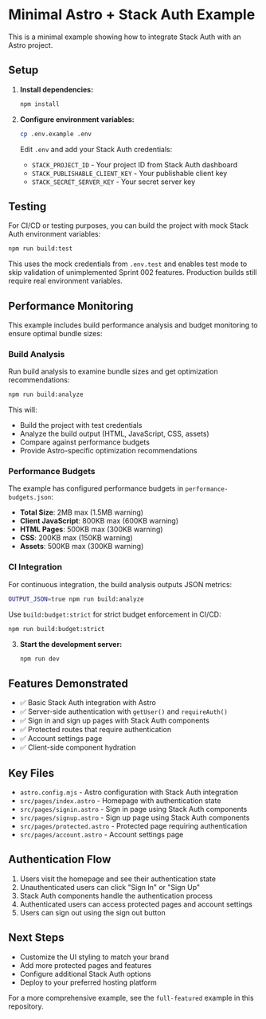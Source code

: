 # Minimal Astro + Stack Auth Example

This is a minimal example showing how to integrate Stack Auth with an Astro project.

## Setup

1. **Install dependencies:**
   ```bash
   npm install
   ```

2. **Configure environment variables:**
   ```bash
   cp .env.example .env
   ```
   
   Edit `.env` and add your Stack Auth credentials:
   - `STACK_PROJECT_ID` - Your project ID from Stack Auth dashboard
   - `STACK_PUBLISHABLE_CLIENT_KEY` - Your publishable client key
   - `STACK_SECRET_SERVER_KEY` - Your secret server key

## Testing

For CI/CD or testing purposes, you can build the project with mock Stack Auth environment variables:

```bash
npm run build:test
```

This uses the mock credentials from `.env.test` and enables test mode to skip validation of unimplemented Sprint 002 features. Production builds still require real environment variables.

## Performance Monitoring

This example includes build performance analysis and budget monitoring to ensure optimal bundle sizes:

### Build Analysis

Run build analysis to examine bundle sizes and get optimization recommendations:

```bash
npm run build:analyze
```

This will:
- Build the project with test credentials
- Analyze the build output (HTML, JavaScript, CSS, assets)
- Compare against performance budgets
- Provide Astro-specific optimization recommendations

### Performance Budgets

The example has configured performance budgets in `performance-budgets.json`:

- **Total Size**: 2MB max (1.5MB warning)
- **Client JavaScript**: 800KB max (600KB warning)
- **HTML Pages**: 500KB max (300KB warning)
- **CSS**: 200KB max (150KB warning)
- **Assets**: 500KB max (300KB warning)

### CI Integration

For continuous integration, the build analysis outputs JSON metrics:

```bash
OUTPUT_JSON=true npm run build:analyze
```

Use `build:budget:strict` for strict budget enforcement in CI/CD:

```bash
npm run build:budget:strict
```

3. **Start the development server:**
   ```bash
   npm run dev
   ```

## Features Demonstrated

- ✅ Basic Stack Auth integration with Astro
- ✅ Server-side authentication with `getUser()` and `requireAuth()`
- ✅ Sign in and sign up pages with Stack Auth components
- ✅ Protected routes that require authentication
- ✅ Account settings page
- ✅ Client-side component hydration

## Key Files

- `astro.config.mjs` - Astro configuration with Stack Auth integration
- `src/pages/index.astro` - Homepage with authentication state
- `src/pages/signin.astro` - Sign in page using Stack Auth components
- `src/pages/signup.astro` - Sign up page using Stack Auth components
- `src/pages/protected.astro` - Protected page requiring authentication
- `src/pages/account.astro` - Account settings page

## Authentication Flow

1. Users visit the homepage and see their authentication state
2. Unauthenticated users can click "Sign In" or "Sign Up"
3. Stack Auth components handle the authentication process
4. Authenticated users can access protected pages and account settings
5. Users can sign out using the sign out button

## Next Steps

- Customize the UI styling to match your brand
- Add more protected pages and features
- Configure additional Stack Auth options
- Deploy to your preferred hosting platform

For a more comprehensive example, see the `full-featured` example in this repository.